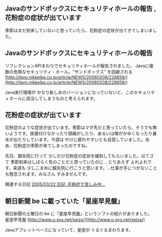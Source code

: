 ## Javaのサンドボックスにセキュリティホールの報告 , 花粉症の症状が出ています

季節はまだ到来していないと思っていたら、花粉症の症状が出てきてしまいました。






## Javaのサンドボックスにセキュリティホールの報告


リフレクションAPIまわりでセキュリティホールが報告されました。
Javaに複数の危険なセキュリティ・ホール。"サンドボックス" を回避される
  [http://itpro.nikkeibp.co.jp/article/NEWS/20060208/228858/](http://itpro.nikkeibp.co.jp/article/NEWS/20060208/228858/)


Java実行環境が かなり新しめのバージョンになっていないと、このセキュリティホールに該当してしまうものと考えられます。

## 花粉症の症状が出ています


花粉症のような症状が出ています。季節はマダ先だと思っていたら、そうでも無いようです。夜寝付けなかったり頭痛がしたり、あるいは眼がかゆくなったり鼻水が出たりしています。今週は
やけに疲れやすいとも自覚していました。ああ、花粉症の季節が来てしまったのですね。

先日、鍼灸院に行って 少しだけ花粉症の症状を緩和してもらいました。はてさて 季節到来はしばらく先のことだと思っていたのに… とりあえず よれよれです。来週も
少しこまめに鍼灸院に行こうと思います。…仕事が手につかないことも懸念されます。みなさん すみませんです。

関連する日記
[2005/03/22 日記: 花粉症で苦しみ中…](../2005/ig050322.html)


## 朝日新聞 be に載っていた「星座早見盤」


朝日新聞の土曜日の be に「星座早見盤」というソフトの紹介がありました。
星座早見盤
  [http://www.u-sys.net/seiza/](http://www.u-sys.net/seiza/)


Javaアプレットベースになっていて、星座が ぐるぐるまわります。